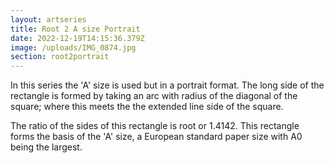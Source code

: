 ```yaml
---
layout: artseries
title: Root 2 A size Portrait
date: 2022-12-19T14:15:36.379Z
image: /uploads/IMG_0874.jpg
section: root2portrait
---
```

In this series the 'A' size is used but in a portrait format. The long side of the rectangle is formed by taking an arc with radius of the diagonal of the square; where this meets the the extended line side of the square.

The ratio of the sides of this rectangle is root or 1.4142. This rectangle forms the basis of the 'A' size, a European standard paper size with A0 being the largest.